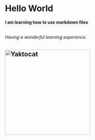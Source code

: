 # <h1> Hello World 
#### <h4> I am learning how to use markdown files
###### <h6> Having a wonderful learning experience.

## <h2> <img src="https://octodex.github.com/images/yaktocat.png" alt="Yaktocat" width="280"/>

